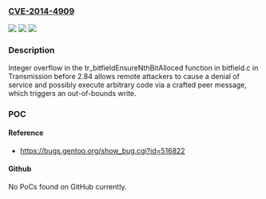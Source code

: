 ### [CVE-2014-4909](https://cve.mitre.org/cgi-bin/cvename.cgi?name=CVE-2014-4909)
![](https://img.shields.io/static/v1?label=Product&message=n%2Fa&color=blue)
![](https://img.shields.io/static/v1?label=Version&message=n%2Fa&color=blue)
![](https://img.shields.io/static/v1?label=Vulnerability&message=n%2Fa&color=brighgreen)

### Description

Integer overflow in the tr_bitfieldEnsureNthBitAlloced function in bitfield.c in Transmission before 2.84 allows remote attackers to cause a denial of service and possibly execute arbitrary code via a crafted peer message, which triggers an out-of-bounds write.

### POC

#### Reference
- https://bugs.gentoo.org/show_bug.cgi?id=516822

#### Github
No PoCs found on GitHub currently.

